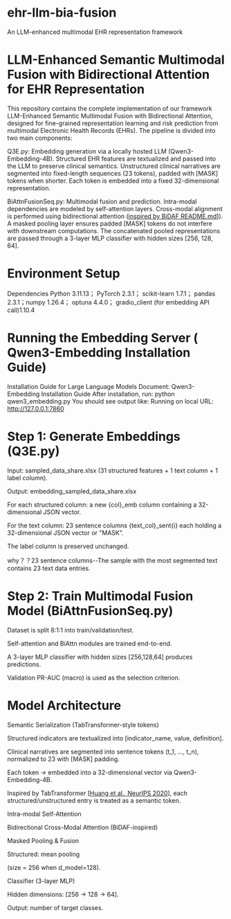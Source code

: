 # ehr-llm-bia-fusion
An LLM-enhanced multimodal EHR representation framework
# LLM-Enhanced Semantic Multimodal Fusion with Bidirectional Attention for EHR Representation
This repository contains the complete implementation of our framework LLM-Enhanced Semantic Multimodal Fusion with Bidirectional Attention, designed for fine-grained representation learning and risk prediction from multimodal Electronic Health Records (EHRs).
The pipeline is divided into two main components:

Q3E.py: Embedding generation via a locally hosted LLM (Qwen3-Embedding-4B).
Structured EHR features are textualized and passed into the LLM to preserve clinical semantics.
Unstructured clinical narratives are segmented into fixed-length sequences (23 tokens), padded with [MASK] tokens when shorter.
Each token is embedded into a fixed 32-dimensional representation.

BiAttnFusionSeq.py: Multimodal fusion and prediction.
Intra-modal dependencies are modeled by self-attention layers.
Cross-modal alignment is performed using bidirectional attention ([inspired by BiDAF README.md](https://github.com/galsang/BiDAF-pytorch/blob/master/README.md#bidaf-pytorch)]).
A masked pooling layer ensures padded [MASK] tokens do not interfere with downstream computations.
The concatenated pooled representations are passed through a 3-layer MLP classifier with hidden sizes [256, 128, 64].

# Environment Setup
Dependencies
Python 3.11.13；
PyTorch  2.3.1；
scikit-learn 1.7.1；
pandas 2.3.1；numpy 1.26.4；
optuna 4.4.0；
gradio_client (for embedding API call)1.10.4

# Running the Embedding Server ( Qwen3-Embedding Installation Guide)
Installation Guide for Large Language Models Document: Qwen3-Embedding Installation Guide
 After installation, run:
python qwen3_embedding.py
You should see output like:
Running on local URL:  http://127.0.0.1:7860

# Step 1: Generate Embeddings (Q3E.py)
Input: sampled_data_share.xlsx (31 structured features + 1 text column + 1 label column).

Output: embedding_sampled_data_share.xlsx

For each structured column: a new {col}_emb column containing a 32-dimensional JSON vector.

For the text column: 23 sentence columns {text_col}_sent{i} each holding a 32-dimensional JSON vector or "MASK".

The label column is preserved unchanged.

why？？23 sentence columns--The sample with the most segmented text contains 23 text data entries.

# Step 2: Train Multimodal Fusion Model (BiAttnFusionSeq.py)

Dataset is split 8:1:1 into train/validation/test.

Self-attention and BiAttn modules are trained end-to-end.

A 3-layer MLP classifier with hidden sizes [256,128,64] produces predictions.

Validation PR-AUC (macro) is used as the selection criterion.

# Model Architecture

Semantic Serialization (TabTransformer-style tokens)

Structured indicators are textualized into [indicator_name, value, definition].

Clinical narratives are segmented into sentence tokens (t_1, …, t_n), normalized to 23 with [MASK] padding.

Each token → embedded into a 32-dimensional vector via Qwen3-Embedding-4B.

Inspired by TabTransformer [[Huang et al., NeurIPS 2020](https://github.com/lucidrains/tab-transformer-pytorch)], each structured/unstructured entry is treated as a semantic token.

Intra-modal Self-Attention

Bidirectional Cross-Modal Attention (BiDAF-inspired)

Masked Pooling & Fusion

Structured: mean pooling 

 (size = 256 when d_model=128).

Classifier (3-layer MLP)

Hidden dimensions: [256 → 128 → 64].

Output: number of target classes.
